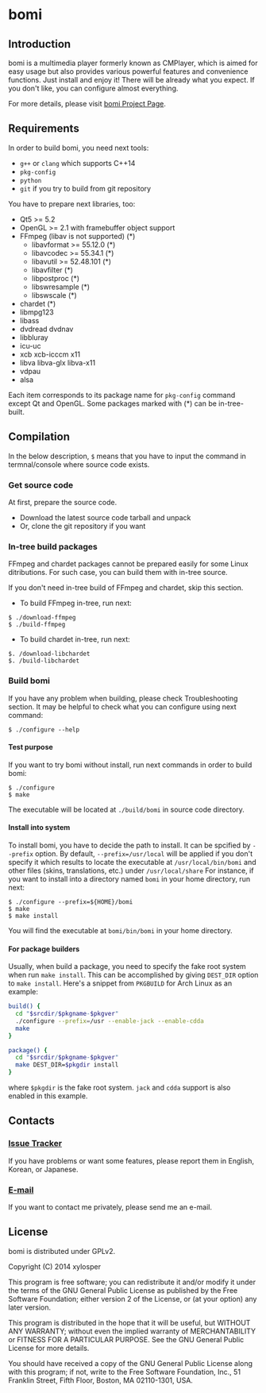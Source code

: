 # bomi


## Introduction

bomi is a multimedia player formerly known as CMPlayer,
which is aimed for easy usage but also provides various powerful features and convenience functions.
Just install and enjoy it! There will be already what you expect.
If you don't like, you can configure almost everything. 

For more details, please visit [bomi Project Page](http://bomi-player.github.io).

## Requirements

In order to build bomi, you need next tools:

* `g++` or `clang` which supports C++14
* `pkg-config`
* `python`
* `git` if you try to build from git repository

You have to prepare next libraries, too:

* Qt5 >= 5.2
* OpenGL >= 2.1 with framebuffer object support
* FFmpeg (libav is not supported) (*)
  * libavformat >= 55.12.0 (*)
  * libavcodec >= 55.34.1 (*)
  * libavutil >= 52.48.101 (*)
  * libavfilter (*)
  * libpostproc (*)
  * libswresample (*)
  * libswscale (*)
* chardet (*)
* libmpg123
* libass
* dvdread dvdnav
* libbluray
* icu-uc
* xcb xcb-icccm x11
* libva libva-glx libva-x11
* vdpau
* alsa

Each item corresponds to its package name for `pkg-config` command except Qt and OpenGL.
Some packages marked with (*) can be in-tree-built.

## Compilation

In the below description, `$` means that you have to input the command in termnal/console
where source code exists.

### Get source code

At first, prepare the source code.

* Download the latest source code tarball and unpack
* Or, clone the git repository if you want

### In-tree build packages

FFmpeg and chardet packages cannot be prepared easily for some Linux ditributions.
For such case, you can build them with in-tree source.

If you don't need in-tree build of FFmpeg and chardet, skip this section.

* To build FFmpeg in-tree, run next:
```
$ ./download-ffmpeg
$ ./build-ffmpeg
```

* To build chardet in-tree, run next:
```
$. /download-libchardet
$. /build-libchardet
```

### Build bomi

If you have any problem when building, please check Troubleshooting section.
It may be helpful to check what you can configure using next command:
```
$ ./configure --help
```

#### Test purpose
If you want to try bomi without install, run next commands in order to build bomi:
```
$ ./configure
$ make
```
The executable will be located at `./build/bomi` in source code directory.

#### Install into system

To install bomi, you have to decide the path to install.
It can be spcified by `--prefix` option.
By default, `--prefix=/usr/local` will be applied if you don't specify it which results to locate the executable at `/usr/local/bin/bomi` and other files (skins, translations, etc.) under `/usr/local/share`
For instance, if you want to install into a directory named `bomi` in your home directory, run next:
```
$ ./configure --prefix=${HOME}/bomi
$ make
$ make install
```
You will find the executable at `bomi/bin/bomi` in your home directory.

#### For package builders

Usually, when build a package, you need to specify the fake root system when run `make install`.
This can be accomplished by giving `DEST_DIR` option to `make install`.
Here's a snippet from `PKGBUILD` for Arch Linux as an example:
```bash
build() {
  cd "$srcdir/$pkgname-$pkgver"
  ./configure --prefix=/usr --enable-jack --enable-cdda
  make
}

package() {
  cd "$srcdir/$pkgname-$pkgver"
  make DEST_DIR=$pkgdir install
}
```
where `$pkgdir` is the fake root system. `jack` and `cdda` support is also enabled in this example.

## Contacts

### [Issue Tracker](https://github.com/xylosper/bomi/issues)
If you have problems or want some features, please report them in English, Korean, or Japanese.

### [E-mail](mailto:darklin20@gmail.com)
If you want to contact me privately, please send me an e-mail. 

## License

bomi is distributed under GPLv2.

Copyright (C) 2014 xylosper

This program is free software; you can redistribute it and/or
modify it under the terms of the GNU General Public License
as published by the Free Software Foundation; either version 2
of the License, or (at your option) any later version.

This program is distributed in the hope that it will be useful,
but WITHOUT ANY WARRANTY; without even the implied warranty of
MERCHANTABILITY or FITNESS FOR A PARTICULAR PURPOSE.  See the
GNU General Public License for more details.

You should have received a copy of the GNU General Public License
along with this program; if not, write to the Free Software
Foundation, Inc., 51 Franklin Street, Fifth Floor, Boston, MA  02110-1301, USA.